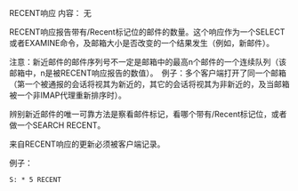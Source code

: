  RECENT响应
内容：
无

RECENT响应报告带有/Recent标记位的邮件的数量。这个响应作为一个SELECT或者EXAMINE命令，及邮箱大小是否改变的一个结果发生（例如，新邮件）。

注意：新近邮件的邮件序列号不一定是邮箱中的最高n个邮件的一个连续队列（该邮箱中，n是被RECENT响应报告的数值）。　例子：多个客户端打开了同一个邮箱（第一个被通报的会话将视其为新近的，其它的会话将视其为非新近的，及当邮箱被一个非IMAP代理重新排序时）。

辨别新近邮件的唯一可靠方法是察看邮件标记，看哪个带有/Recent标记位，或者做一个SEARCH RECENT。

来自RECENT响应的更新必须被客户端记录。

例子：
```
S: * 5 RECENT
```